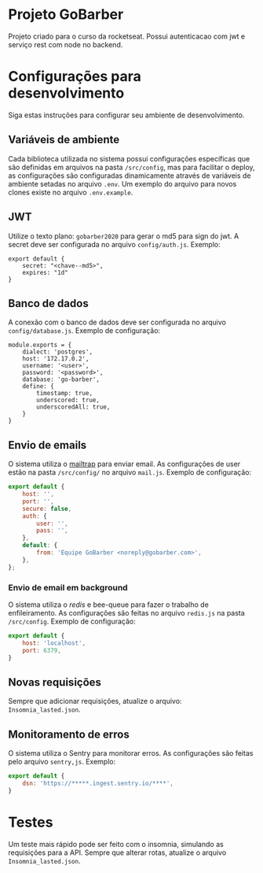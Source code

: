 # Projeto GoBarber
Projeto criado para o curso da rocketseat. Possui autenticacao com jwt e serviço rest com node no backend.

# Configurações para desenvolvimento
Siga estas instruções para configurar seu ambiente de desenvolvimento.

## Variáveis de ambiente
Cada biblioteca utilizada no sistema possui configurações específicas que são definidas em arquivos na pasta `/src/config`, mas para facilitar o deploy, as configurações são configuradas dinamicamente através de variáveis de ambiente setadas no arquivo `.env`. Um exemplo do arquivo para novos clones existe no arquivo `.env.example`.

## JWT
Utilize o texto plano: `gobarber2020` para gerar o md5 para sign do jwt. A secret deve ser configurada no arquivo `config/auth.js`. Exemplo: 
```
export default {
    secret: "<chave--md5>",
    expires: "1d"
}
```
## Banco de dados
A conexão com o banco de dados deve ser configurada no arquivo `config/database.js`. Exemplo de configuração: 
```
module.exports = {
    dialect: 'postgres',
    host: '172.17.0.2',
    username: '<user>',
    password: '<password>',
    database: 'go-barber',
    define: {
        timestamp: true,
        underscored: true,
        underscoredAll: true,
    }
}
```

## Envio de emails
O sistema utiliza o [mailtrap](www.mailtrap.io) para enviar email. As configurações de user estão na pasta `/src/config/` no arquivo `mail.js`. Exemplo de configuração: 
```js
export default {
    host: '',
    port: '',
    secure: false,
    auth: {
        user: '',
        pass: '',
    },
    default: {
        from: 'Equipe GoBarber <noreply@gobarber.com>',
    },
};
```
### Envio de email em background
O sistema utiliza o _redis_ e bee-queue para fazer o trabalho de enfileiramento. As configurações são feitas no arquivo `redis.js` na pasta `/src/config`. Exemplo de configuração: 
```js
export default {
    host: 'localhost',
    port: 6379,
}
```

## Novas requisições
Sempre que adicionar requisições, atualize o arquivo: `Insomnia_lasted.json`.

## Monitoramento de erros
O sistema utiliza o Sentry para monitorar erros. As configurações são feitas pelo arquivo `sentry,js`. Exemplo: 
```js
export default {
    dsn: 'https://*****.ingest.sentry.io/****',
}
```

# Testes
Um teste mais rápido pode ser feito com o insomnia, simulando as requisições para a API. Sempre que alterar rotas, atualize o arquivo `Insomnia_lasted.json`. 
